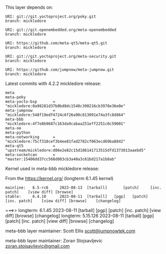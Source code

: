 This layer depends on:

	URI: git://git.yoctoproject.org/poky.git
	branch: mickledore

	URI: git://git.openembedded.org/meta-openembedded
	branch: mickledore

	URI: https://github.com/meta-qt5/meta-qt5.git
	branch: mickledore

	URI: git://git.yoctoproject.org/meta-security.git
	branch: mickledore

	URI: https://github.com/jumpnow/meta-jumpnow.git
	branch: mickledore

Latest commits with 4.2.2 mickledore release:

	meta
	meta-poky
	meta-yocto-bsp       = "mickledore:0a98281d37b0bd8dc1548c390216cb3978e36e0e"
	meta-jumpnow         = "mickledore:548f19edf4724c6f26a90c813091e74a3fc8d864"
	meta-bbb             = "mickledore:4f7e8b9687c163da9cabaa251eff2251c0c59001"
	meta-oe
	meta-python
	meta-networking      = "mickledore:75cf318cef3b4ee81fad2782cf063ecd69ba8842"
	meta-qt5             = "upstream/mickledore:d86e2e82c15d186141713515dfd1373013aaebd5"
	meta-socketcan       = "master:15406dd37cc568d083cb3a40a3c61bd217a1b8ab"

Kernel used in meta-bbb mickledore release:

From the https://kernel.org/ (longterm 6.1.45 kernel)

	mainline:	6.5-rc6		2023-08-13	[tarball]		[patch]		[inc. patch]	[view diff]	[browse]
	stable:		6.4.10		2023-08-11	[tarball]	[pgp]	[patch]		[inc. patch]	[view diff]	[browse]	[changelog]
===>>	longterm:	6.1.45		2023-08-11	[tarball]	[pgp]	[patch]		[inc. patch]	[view diff]	[browse]	[changelog]
	longterm:	5.15.126	2023-08-11	[tarball]	[pgp]	[patch]		[inc. patch]	[view diff]	[browse]	[changelog]

meta-bbb layer maintainer: Scott Ellis <scott@jumpnowtek.com>

meta-bbb layer maintainer: Zoran Stojsavljevic <zoran.stojsavljevic@gmail.com>
